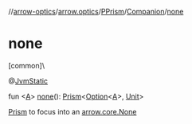 //[arrow-optics](../../../../index.md)/[arrow.optics](../../index.md)/[PPrism](../index.md)/[Companion](index.md)/[none](none.md)

# none

[common]\

@[JvmStatic](https://kotlinlang.org/api/latest/jvm/stdlib/kotlin.jvm/-jvm-static/index.html)

fun &lt;[A](none.md)&gt; [none](none.md)(): [Prism](../../index.md#1394331700%2FClasslikes%2F-617900156)&lt;[Option](../../../../../arrow-core/arrow-core/arrow.core/-option/index.md)&lt;[A](none.md)&gt;, [Unit](https://kotlinlang.org/api/latest/jvm/stdlib/kotlin/-unit/index.html)&gt;

[Prism](../../index.md#1394331700%2FClasslikes%2F-617900156) to focus into an [arrow.core.None](../../../../../arrow-core/arrow-core/arrow.core/-none/index.md)
